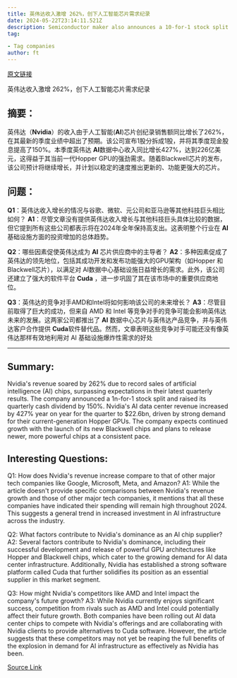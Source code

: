 ```yaml
---
title: 英伟达收入激增 262%，创下人工智能芯片需求纪录
date: 2024-05-22T23:14:11.521Z
description: Semiconductor maker also announces a 10-for-1 stock split after quarterly results beat high expectations
tag: 

- Tag companies
author: ft
---
```


[原文链接](https://ft.com/content/2ce59a81-61b7-4052-810e-8bdc425367e4)

英伟达收入激增 262%，创下人工智能芯片需求纪录

## 摘要：
英伟达（**Nvidia**）的收入由于人工智能(**AI**)芯片创纪录销售额同比增长了262%，在其最新的季度业绩中超出了预期。该公司宣布1股分拆成1股，并将其季度现金股息提高了150%。本季度英伟达 **AI**数据中心收入同比增长427%，达到226亿美元，这得益于其当前一代Hopper GPU的强劲需求。随着Blackwell芯片的发布，该公司预计将继续增长，并计划以稳定的速度推出更新的、功能更强大的芯片。

## 问题：
**Q1**：英伟达收入增长的情况与谷歌、微软、元公司和亚马逊等其他科技巨头相比如何？
**A1**：尽管文章没有提供英伟达收入增长与其他科技巨头具体比较的数据，但它提到所有这些公司都表示将在2024年全年保持高支出。这表明整个行业在 **AI** 基础设施方面的投资增加的总体趋势。 

**Q2**：哪些因素促使英伟达成为 **AI** 芯片供应商中的主导者？
**A2**：多种因素促成了英伟达的领先地位，包括其成功开发和发布功能强大的GPU架构（如Hopper 和 Blackwell芯片），以满足对 AI数据中心基础设施日益增长的需求。此外，该公司还建立了强大的软件平台 **Cuda** ，进一步巩固了其在该市场中的重要供应商地位。 

**Q3**：英伟达的竞争对手AMD和Intel将如何影响该公司的未来增长？
**A3**：尽管目前取得了巨大的成功，但来自 AMD 和 Intel 等竞争对手的竞争可能会影响英伟达未来的发展。这两家公司都推出了 **AI** 数据中心芯片与英伟达产品竞争，并与英伟达客户合作提供 **Cuda**软件替代品。然而，文章表明这些竞争对手可能还没有像英伟达那样有效地利用对 AI 基础设施爆炸性需求的好处

---

## Summary:
Nvidia's revenue soared by 262% due to record sales of artificial intelligence (AI) chips, surpassing expectations in their latest quarterly results. The company announced a 1n-for-1 stock split and raised its quarterly cash dividend by 150%. Nvidia's AI data center revenue increased by 427% year on year for the quarter to $22.6bn, driven by strong demand for their current-generation Hopper GPUs. The company expects continued growth with the launch of its new Blackwell chips and plans to release newer, more powerful chips at a consistent pace.

## Interesting Questions:
Q1: How does Nvidia's revenue increase compare to that of other major tech companies like Google, Microsoft, Meta, and Amazon?
A1: While the article doesn't provide specific comparisons between Nvidia's revenue growth and those of other major tech companies, it mentions that all these companies have indicated their spending will remain high throughout 2024. This suggests a general trend in increased investment in AI infrastructure across the industry.

Q2: What factors contribute to Nvidia's dominance as an AI chip supplier?
A2: Several factors contribute to Nvidia's dominance, including their successful development and release of powerful GPU architectures like Hopper and Blackwell chips, which cater to the growing demand for AI data center infrastructure. Additionally, Nvidia has established a strong software platform called Cuda that further solidifies its position as an essential supplier in this market segment.

Q3: How might Nvidia's competitors like AMD and Intel impact the company's future growth?
A3: While Nvidia currently enjoys significant success, competition from rivals such as AMD and Intel could potentially affect their future growth. Both companies have been rolling out AI data center chips to compete with Nvidia's offerings and are collaborating with Nvidia clients to provide alternatives to Cuda software. However, the article suggests that these competitors may not yet be reaping the full benefits of the explosion in demand for AI infrastructure as effectively as Nvidia has been.

[Source Link](https://ft.com/content/2ce59a81-61b7-4052-810e-8bdc425367e4)

